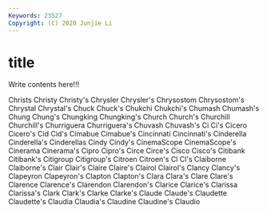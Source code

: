 ```yaml
---
Keywords: 23527
Copyright: (C) 2020 Junjie Li
---
```


# title

Write contents here!!!

Christs 
Christy 
Christy's 
Chrysler
Chrysler's 
Chrysostom 
Chrysostom's 
Chrystal 
Chrystal's 
Chuck 
Chuck's 
Chukchi 
Chukchi's 
Chumash
Chumash's 
Chung 
Chung's 
Chungking 
Chungking's 
Church 
Church's 
Churchill 
Churchill's 
Churriguera
Churriguera's 
Chuvash 
Chuvash's 
Ci 
Ci's 
Cicero 
Cicero's 
Cid 
Cid's 
Cimabue
Cimabue's 
Cincinnati 
Cincinnati's 
Cinderella 
Cinderella's 
Cinderellas 
Cindy 
Cindy's 
CinemaScope 
CinemaScope's
Cinerama 
Cinerama's 
Cipro 
Cipro's 
Circe 
Circe's 
Cisco 
Cisco's 
Citibank 
Citibank's
Citigroup 
Citigroup's 
Citroen 
Citroen's 
Cl 
Cl's 
Claiborne 
Claiborne's 
Clair 
Clair's
Claire 
Claire's 
Clairol 
Clairol's 
Clancy 
Clancy's 
Clapeyron 
Clapeyron's 
Clapton 
Clapton's
Clara 
Clara's 
Clare 
Clare's 
Clarence 
Clarence's 
Clarendon 
Clarendon's 
Clarice 
Clarice's
Clarissa 
Clarissa's 
Clark 
Clark's 
Clarke 
Clarke's 
Claude 
Claude's 
Claudette 
Claudette's
Claudia 
Claudia's 
Claudine 
Claudine's 
Claudio 
